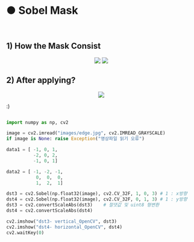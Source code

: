 <h1> ● Sobel Mask </h1>
<br>
   
## 1) How the Mask Consist


<p align="center"><img src="https://i0.wp.com/www.adeveloperdiary.com/wp-content/uploads/2019/05/How-to-implement-Sobel-edge-detection-using-Python-from-scratch-adeveloperdiary.com-sobel-sobel-operator.jpg?resize=744%2C356"></img>
<img src="https://i2.wp.com/theailearner.com/wp-content/uploads/2019/05/gradien.png?resize=419%2C132&ssl=1"></img></p>      



        
## 2) After applying?

<p align="center"><img src="https://www.tutorialspoint.com/dip/images/sobel3.jpg"></img></p> 

:)

```python

import numpy as np, cv2

image = cv2.imread("images/edge.jpg", cv2.IMREAD_GRAYSCALE)
if image is None: raise Exception("영상파일 읽기 오류")

data1 = [ -1, 0, 1,
          -2, 0, 2,
          -1, 0, 1]

data2 = [ -1, -2, -1,
           0,  0,  0,
           1,  2,  1]

dst3 = cv2.Sobel(np.float32(image), cv2.CV_32F, 1, 0, 3) # 1 : x방향
dst4 = cv2.Sobel(np.float32(image), cv2.CV_32F, 0, 1, 3) # 1 : y방향
dst3 = cv2.convertScaleAbs(dst3)    # 절댓값 및 uint8 형변환
dst4 = cv2.convertScaleAbs(dst4)

cv2.imshow("dst3- vertical_OpenCV", dst3)
cv2.imshow("dst4- horizontal_OpenCV", dst4)
cv2.waitKey(0)
```
